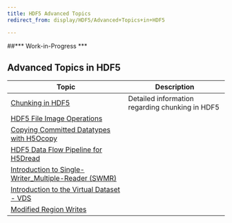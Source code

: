 ```yaml
---
title: HDF5 Advanced Topics
redirect_from: display/HDF5/Advanced+Topics+in+HDF5

---
```


##\*\*\* Work-in-Progress \*\*\*

## Advanced Topics in HDF5

| Topic                         | Description                                                  |
| ----------------------------- | ------------------------------------------------------------ |
| [Chunking in HDF5](advanced_topics/chunking_in_hdf5.md) | Detailed information regarding chunking in HDF5 |
| [HDF5 File Image Operations](https://docs.hdfgroup.org/hdf5/rfc/HDF5FileImageOperations.pdf) | |
| [Copying Committed Datatypes with H5Ocopy](advanced_topics/CopyingCommittedDatatypesWithH5Ocopy.pdf) | |
| [HDF5 Data Flow Pipeline for H5Dread](advanced_topics/data_flow_pline_H5Dread.md) | |
| [Introduction to Single-Writer_Multiple-Reader (SWMR)](advanced_topics/intro_SWMR.md) | |
| [Introduction to the Virtual Dataset - VDS](advanced_topics/intro_VDS.md) | |
| [Modified Region Writes](advanced_topics/ModifiedRegionWrites.pdf) | |

<!---
| [New Features](advanced_topics/feature.md)
| [New Features](advanced_topics/feature.md)
| [New Features](advanced_topics/feature.md)
-->
